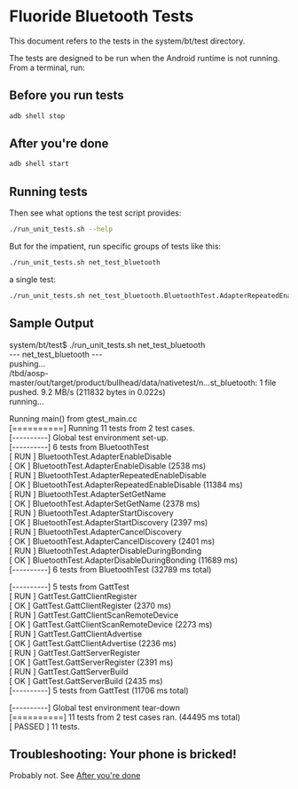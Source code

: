 # Fluoride Bluetooth Tests

This document refers to the tests in the system/bt/test directory.

The tests are designed to be run when the Android runtime is not running.  From a terminal, run:

## Before you run tests
```sh
adb shell stop
```

## After you're done
```sh
adb shell start
```

## Running tests
Then see what options the test script provides:

```sh
./run_unit_tests.sh --help
```

But for the impatient, run specific groups of tests like this:

```sh
./run_unit_tests.sh net_test_bluetooth
```

a single test:

```sh
./run_unit_tests.sh net_test_bluetooth.BluetoothTest.AdapterRepeatedEnableDisable
```

## Sample Output

system/bt/test$ ./run_unit_tests.sh net_test_bluetooth  
--- net_test_bluetooth ---  
pushing...  
/tbd/aosp-master/out/target/product/bullhead/data/nativetest/n...st_bluetooth: 1 file pushed. 9.2 MB/s (211832 bytes in 0.022s)  
running...  
  
Running main() from gtest_main.cc  
[==========] Running 11 tests from 2 test cases.  
[----------] Global test environment set-up.  
[----------] 6 tests from BluetoothTest  
[ RUN      ] BluetoothTest.AdapterEnableDisable  
[       OK ] BluetoothTest.AdapterEnableDisable (2538 ms)  
[ RUN      ] BluetoothTest.AdapterRepeatedEnableDisable  
[       OK ] BluetoothTest.AdapterRepeatedEnableDisable (11384 ms)  
[ RUN      ] BluetoothTest.AdapterSetGetName  
[       OK ] BluetoothTest.AdapterSetGetName (2378 ms)  
[ RUN      ] BluetoothTest.AdapterStartDiscovery  
[       OK ] BluetoothTest.AdapterStartDiscovery (2397 ms)  
[ RUN      ] BluetoothTest.AdapterCancelDiscovery  
[       OK ] BluetoothTest.AdapterCancelDiscovery (2401 ms)  
[ RUN      ] BluetoothTest.AdapterDisableDuringBonding  
[       OK ] BluetoothTest.AdapterDisableDuringBonding (11689 ms)  
[----------] 6 tests from BluetoothTest (32789 ms total)  

[----------] 5 tests from GattTest  
[ RUN      ] GattTest.GattClientRegister  
[       OK ] GattTest.GattClientRegister (2370 ms)  
[ RUN      ] GattTest.GattClientScanRemoteDevice  
[       OK ] GattTest.GattClientScanRemoteDevice (2273 ms)  
[ RUN      ] GattTest.GattClientAdvertise  
[       OK ] GattTest.GattClientAdvertise (2236 ms)  
[ RUN      ] GattTest.GattServerRegister  
[       OK ] GattTest.GattServerRegister (2391 ms)  
[ RUN      ] GattTest.GattServerBuild  
[       OK ] GattTest.GattServerBuild (2435 ms)  
[----------] 5 tests from GattTest (11706 ms total)  
  
[----------] Global test environment tear-down  
[==========] 11 tests from 2 test cases ran. (44495 ms total)  
[  PASSED  ] 11 tests.  

## Troubleshooting: Your phone is bricked!
Probably not.  See [After you're done](#After-you're-done)

